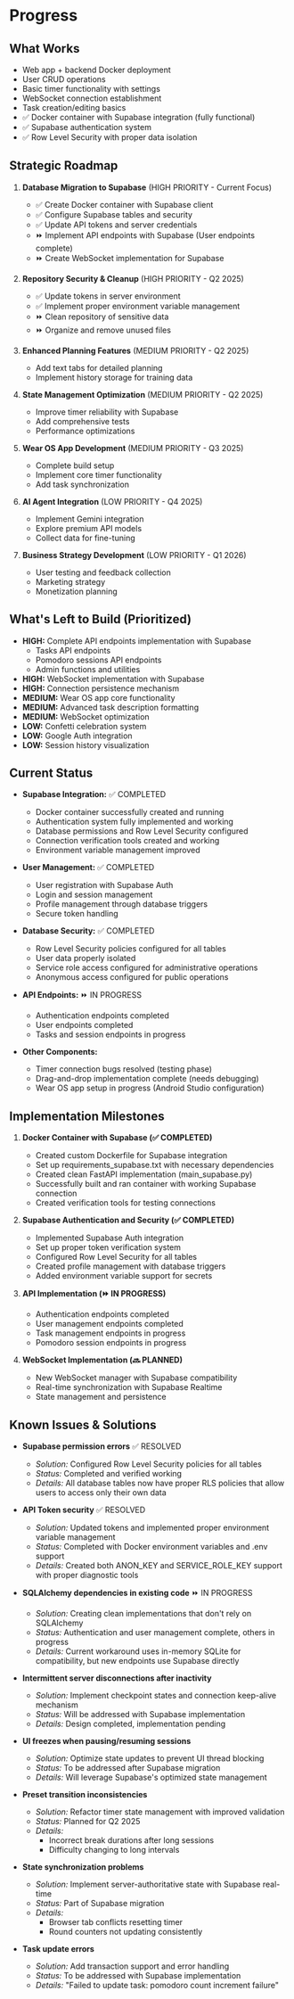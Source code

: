 # Progress

## What Works

-   Web app + backend Docker deployment
-   User CRUD operations
-   Basic timer functionality with settings
-   WebSocket connection establishment
-   Task creation/editing basics
-   ✅ Docker container with Supabase integration (fully functional)
-   ✅ Supabase authentication system
-   ✅ Row Level Security with proper data isolation

## Strategic Roadmap

1.  **Database Migration to Supabase** (HIGH PRIORITY - Current Focus)
    -   ✅ Create Docker container with Supabase client
    -   ✅ Configure Supabase tables and security
    -   ✅ Update API tokens and server credentials
    -   ⏩ Implement API endpoints with Supabase (User endpoints complete)
    -   ⏩ Create WebSocket implementation for Supabase

2.  **Repository Security & Cleanup** (HIGH PRIORITY - Q2 2025)
    -   ✅ Update tokens in server environment
    -   ✅ Implement proper environment variable management
    -   ⏩ Clean repository of sensitive data
    -   ⏩ Organize and remove unused files

3.  **Enhanced Planning Features** (MEDIUM PRIORITY - Q2 2025)
    -   Add text tabs for detailed planning
    -   Implement history storage for training data

4.  **State Management Optimization** (MEDIUM PRIORITY - Q2 2025)
    -   Improve timer reliability with Supabase
    -   Add comprehensive tests
    -   Performance optimizations

5.  **Wear OS App Development** (MEDIUM PRIORITY - Q3 2025)
    -   Complete build setup
    -   Implement core timer functionality
    -   Add task synchronization

6.  **AI Agent Integration** (LOW PRIORITY - Q4 2025)
    -   Implement Gemini integration
    -   Explore premium API models
    -   Collect data for fine-tuning

7.  **Business Strategy Development** (LOW PRIORITY - Q1 2026)
    -   User testing and feedback collection
    -   Marketing strategy
    -   Monetization planning

## What's Left to Build (Prioritized)

-   **HIGH:** Complete API endpoints implementation with Supabase
    - Tasks API endpoints
    - Pomodoro sessions API endpoints
    - Admin functions and utilities
-   **HIGH:** WebSocket implementation with Supabase
-   **HIGH:** Connection persistence mechanism
-   **MEDIUM:** Wear OS app core functionality
-   **MEDIUM:** Advanced task description formatting
-   **MEDIUM:** WebSocket optimization
-   **LOW:** Confetti celebration system
-   **LOW:** Google Auth integration
-   **LOW:** Session history visualization

## Current Status

-   **Supabase Integration:** ✅ COMPLETED
    - Docker container successfully created and running
    - Authentication system fully implemented and working
    - Database permissions and Row Level Security configured
    - Connection verification tools created and working
    - Environment variable management improved

-   **User Management:** ✅ COMPLETED
    - User registration with Supabase Auth
    - Login and session management
    - Profile management through database triggers
    - Secure token handling

-   **Database Security:** ✅ COMPLETED
    - Row Level Security policies configured for all tables
    - User data properly isolated
    - Service role access configured for administrative operations
    - Anonymous access configured for public operations

-   **API Endpoints:** ⏩ IN PROGRESS
    - Authentication endpoints completed
    - User endpoints completed
    - Tasks and session endpoints in progress

-   **Other Components:**
    - Timer connection bugs resolved (testing phase)
    - Drag-and-drop implementation complete (needs debugging)
    - Wear OS app setup in progress (Android Studio configuration)

## Implementation Milestones

1. **Docker Container with Supabase (✅ COMPLETED)**
   - Created custom Dockerfile for Supabase integration
   - Set up requirements_supabase.txt with necessary dependencies
   - Created clean FastAPI implementation (main_supabase.py)
   - Successfully built and ran container with working Supabase connection
   - Created verification tools for testing connections

2. **Supabase Authentication and Security (✅ COMPLETED)**
   - Implemented Supabase Auth integration
   - Set up proper token verification system
   - Configured Row Level Security for all tables
   - Created profile management with database triggers
   - Added environment variable support for secrets

3. **API Implementation (⏩ IN PROGRESS)**
   - Authentication endpoints completed
   - User management endpoints completed
   - Task management endpoints in progress
   - Pomodoro session endpoints in progress

4. **WebSocket Implementation (🔜 PLANNED)**
   - New WebSocket manager with Supabase compatibility
   - Real-time synchronization with Supabase Realtime
   - State management and persistence

## Known Issues & Solutions

-   **Supabase permission errors** ✅ RESOLVED
    -   *Solution:* Configured Row Level Security policies for all tables
    -   *Status:* Completed and verified working
    -   *Details:* All database tables now have proper RLS policies that allow users to access only their own data

-   **API Token security** ✅ RESOLVED
    -   *Solution:* Updated tokens and implemented proper environment variable management
    -   *Status:* Completed with Docker environment variables and .env support
    -   *Details:* Created both ANON_KEY and SERVICE_ROLE_KEY support with proper diagnostic tools

-   **SQLAlchemy dependencies in existing code** ⏩ IN PROGRESS
    -   *Solution:* Creating clean implementations that don't rely on SQLAlchemy
    -   *Status:* Authentication and user management complete, others in progress
    -   *Details:* Current workaround uses in-memory SQLite for compatibility, but new endpoints use Supabase directly

-   **Intermittent server disconnections after inactivity**
    -   *Solution:* Implement checkpoint states and connection keep-alive mechanism
    -   *Status:* Will be addressed with Supabase implementation
    -   *Details:* Design completed, implementation pending

-   **UI freezes when pausing/resuming sessions**
    -   *Solution:* Optimize state updates to prevent UI thread blocking
    -   *Status:* To be addressed after Supabase migration
    -   *Details:* Will leverage Supabase's optimized state management

-   **Preset transition inconsistencies**
    -   *Solution:* Refactor timer state management with improved validation
    -   *Status:* Planned for Q2 2025
    -   *Details:*
        -   Incorrect break durations after long sessions
        -   Difficulty changing to long intervals

-   **State synchronization problems**
    -   *Solution:* Implement server-authoritative state with Supabase real-time
    -   *Status:* Part of Supabase migration
    -   *Details:*
        -   Browser tab conflicts resetting timer
        -   Round counters not updating consistently

-   **Task update errors**
    -   *Solution:* Add transaction support and error handling
    -   *Status:* To be addressed with Supabase implementation
    -   *Details:* "Failed to update task: pomodoro count increment failure"
